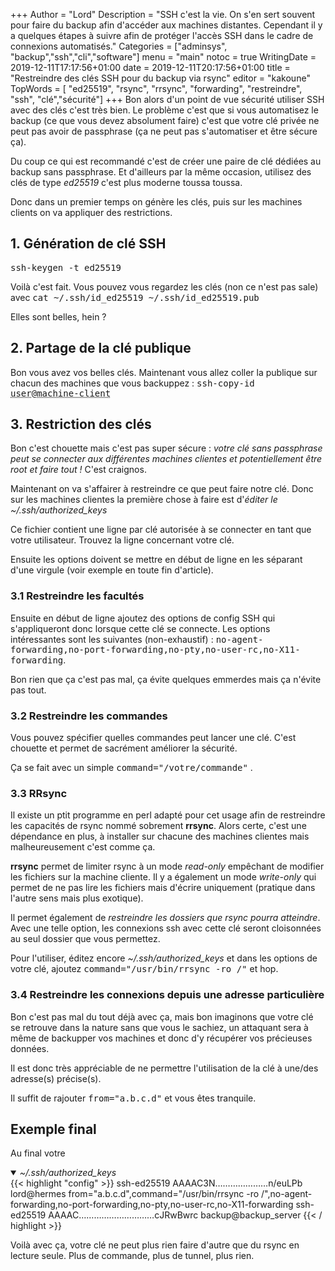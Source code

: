 +++
Author = "Lord"
Description = "SSH c'est la vie. On s'en sert souvent pour faire du backup afin d'accéder aux machines distantes. Cependant il y a quelques étapes à suivre afin de protéger l'accès SSH dans le cadre de connexions automatisés."
Categories = ["adminsys", "backup","ssh","cli","software"]
menu = "main"
notoc = true
WritingDate = 2019-12-11T17:17:56+01:00
date = 2019-12-11T20:17:56+01:00
title = "Restreindre des clés SSH pour du backup via rsync"
editor = "kakoune"
TopWords = [  "ed25519", "rsync", "rrsync", "forwarding", "restreindre", "ssh", "clé","sécurité"]
+++
Bon alors d'un point de vue sécurité utiliser SSH avec des clés c'est très bien.
Le problème c'est que si vous automatisez le backup (ce que vous devez absolument faire) c'est que votre clé privée ne peut pas avoir de passphrase (ça ne peut pas s'automatiser et être sécure ça).

Du coup ce qui est recommandé c'est de créer une paire de clé dédiées au backup sans passphrase.
Et d'ailleurs par la même occasion, utilisez des clés de type *ed25519* c'est plus moderne toussa toussa.

Donc dans un premier temps on génère les clés, puis sur les machines clients on va appliquer des restrictions.

## 1. Génération de clé SSH

<kbd>ssh-keygen -t ed25519</kbd>

Voilà c'est fait.
Vous pouvez vous regardez les clés (non ce n'est pas sale) avec <kbd>cat ~/.ssh/id_ed25519 ~/.ssh/id_ed25519.pub</kbd>

Elles sont belles, hein ?

## 2. Partage de la clé publique

Bon vous avez vos belles clés.
Maintenant vous allez coller la publique sur chacun des machines que vous backuppez : <kbd>ssh-copy-id <abbr title="à adapter">user</abbr>@<abbr title="à adapter également">machine-client</abbr></kbd>

## 3. Restriction des clés

Bon c'est chouette mais c'est pas super sécure : *votre clé sans passphrase peut se connecter aux différentes machines clientes et potentiellement être root et faire tout !*
C'est craignos.

Maintenant on va s'affairer à restreindre ce que peut faire notre clé.
Donc sur les machines clientes la première chose à faire est d'*éditer le ~/.ssh/authorized_keys*

Ce fichier contient une ligne par clé autorisée à se connecter en tant que votre utilisateur.
Trouvez la ligne concernant votre clé.

Ensuite les options doivent se mettre en début de ligne en les séparant d'une virgule (voir exemple en toute fin d'article).

### 3.1 Restreindre les facultés
Ensuite en début de ligne ajoutez des options de config SSH qui s'appliqueront donc lorsque cette clé se connecte.
Les options intéressantes sont les suivantes (non-exhaustif) : <kbd>no-agent-forwarding,no-port-forwarding,no-pty,no-user-rc,no-X11-forwarding</kbd>.

Bon rien que ça c'est pas mal, ça évite quelques emmerdes mais ça n'évite pas tout.

### 3.2 Restreindre les commandes
Vous pouvez spécifier quelles commandes peut lancer une clé.
C'est chouette et permet de sacrément améliorer la sécurité.

Ça se fait avec un simple <kbd>command="/votre/commande"</kbd> .

### 3.3 RRsync
Il existe un ptit programme en perl adapté pour cet usage afin de restreindre les capacités de rsync nommé sobrement **rrsync**.
Alors certe, c'est une dépendance en plus, à installer sur chacune des machines clientes mais malheureusement c'est comme ça.

**rrsync** permet de limiter rsync à un mode *read-only* empêchant de modifier les fichiers sur la machine cliente.
Il y a également un mode *write-only* qui permet de ne pas lire les fichiers mais d'écrire uniquement (pratique dans l'autre sens mais plus exotique).

Il permet également de *restreindre les dossiers que rsync pourra atteindre*.
Avec une telle option, les connexions ssh avec cette clé seront cloisonnées au seul dossier que vous permettez.

Pour l'utiliser, éditez encore *~/.ssh/authorized_keys* et dans les options de votre clé, ajoutez <kbd>command="/usr/bin/rrsync -ro /"</kbd> et hop.

### 3.4 Restreindre les connexions depuis une adresse particulière
Bon c'est pas mal du tout déjà avec ça, mais bon imaginons que votre clé se retrouve dans la nature sans que vous le sachiez, un attaquant sera à même de backupper vos machines et donc d'y récupérer vos précieuses données.

Il est donc très appréciable de ne permettre l'utilisation de la clé à une/des adresse(s) précise(s).

Il suffit de rajouter <kbd>from="a.b.c.d"</kbd> et vous êtes tranquile.

## Exemple final 

Au final votre <details open><summary>*~/.ssh/authorized_keys*</summary>
{{< highlight "config" >}}
ssh-ed25519 AAAAC3N…………………n/euLPb lord@hermes
from="a.b.c.d",command="/usr/bin/rrsync -ro /",no-agent-forwarding,no-port-forwarding,no-pty,no-user-rc,no-X11-forwarding ssh-ed25519 AAAAC…………………………cJRwBwrc backup@backup_server
{{< / highlight >}}
</details>

Voilà avec ça, votre clé ne peut plus rien faire d'autre que du rsync en lecture seule.
Plus de commande, plus de tunnel, plus rien.

